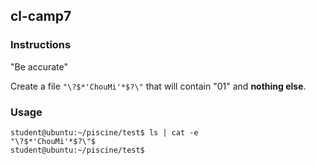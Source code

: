 ## cl-camp7

### Instructions

"Be accurate"

Create a file `"\?$*'ChouMi'*$?\"` that will contain "01" and **nothing else**.

### Usage

```console
student@ubuntu:~/piscine/test$ ls | cat -e
"\?$*'ChouMi'*$?\"$
student@ubuntu:~/piscine/test$
```
